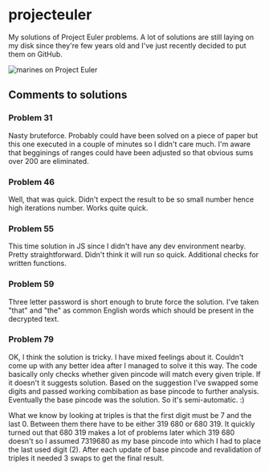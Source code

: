 # projecteuler
My solutions of Project Euler problems. A lot of solutions are still laying on my disk since they're few years old and I've just recently decided to put them on GitHub.

![marines on Project Euler](https://projecteuler.net/profile/marines.png)

## Comments to solutions

### Problem 31

Nasty bruteforce. Probably could have been solved on a piece of paper but this one executed in a couple of minutes so I didn't care much. I'm aware that begginings of ranges could have been adjusted so that obvious sums over 200 are eliminated.

### Problem 46

Well, that was quick. Didn't expect the result to be so small number hence high iterations number. Works quite quick.

### Problem 55

This time solution in JS since I didn't have any dev environment nearby. Pretty straightforward. Didn't think it will run so quick. Additional checks for written functions.

### Problem 59

Three letter password is short enough to brute force the solution. I've taken "that" and "the" as common English words which should be present in the decrypted text.

### Problem 79

OK, I think the solution is tricky. I have mixed feelings about it. Couldn't come up with any better idea after I managed to solve it this way. The code basically only checks whether given pincode will match every given triple. If it doesn't it suggests solution. Based on the suggestion I've swapped some digits and passed working combibation as base pincode to further analysis. Eventually the base pincode was the solution. So it's semi-automatic. :)

What we know by looking at triples is that the first digit must be 7 and the last 0. Between them there have to be either 319 680 or 680 319. It quickly turned out that 680 319 makes a lot of problems later which 319 680 doesn't so I assumed 7319680 as my base pincode into which I had to place the last used digit (2). After each update of base pincode and revalidation of triples it needed 3 swaps to get the final result.

